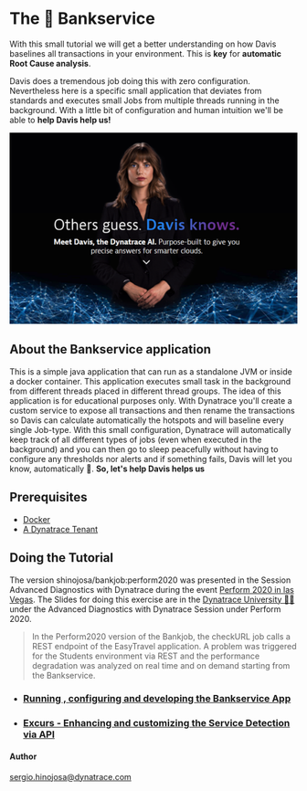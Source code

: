# The 💸 Bankservice

With this small tutorial we will get a better understanding on how Davis baselines all transactions in your environment. This is **key** for **automatic Root Cause analysis**. 

Davis does a tremendous job doing this with zero configuration. Nevertheless here is a specific small application that deviates from standards and executes small Jobs from multiple threads running in the background. With a little bit of configuration and human intuition we'll be able to **help Davis help us!**

![](doc/davis_knows.png)

## About the Bankservice application

This is a simple java application that can run as a standalone JVM or inside a docker container. This application executes small task in the background from different threads placed in different thread groups. The idea of this application is for educational purposes only. With Dynatrace you'll create a custom service to expose all transactions and then rename the transactions so Davis can calculate automatically the hotspots and will baseline every single Job-type. With this small configuration, Dynatrace will automatically keep track of all different types of jobs (even when executed in the background) and you can then go to sleep peacefully without having to configure any thresholds nor alerts and if something fails, Davis will let you know, automatically 🤩. **So, let's help Davis helps us**

## Prerequisites

- [Docker](https://www.docker.com/)
- [A Dynatrace Tenant](https://www.dynatrace.com/trial/?gclid=Cj0KCQiAqNPyBRCjARIsAKA-WFzFj8-YaXYjzaY7uVGj0klG2KnGTs2WaQ8Wg3AI_Z8dX2Fzy9-fOy4aAu5IEALw_wcB)

## Doing the Tutorial

The version shinojosa/bankjob:perform2020 was presented in the Session Advanced Diagnostics with Dynatrace during the event [Perform 2020 in las Vegas](https://www.dynatrace.com/perform-vegas/).  The Slides for doing this exercise are in the [Dynatrace University 👨‍🎓](https://university.dynatrace.com/)  under the Advanced Diagnostics with Dynatrace Session under Perform 2020. 

> In the Perform2020 version of the Bankjob, the checkURL job calls a REST endpoint of the EasyTravel application. A problem was triggered for the Students environment via REST and the performance degradation was analyzed on real time and on demand starting from the Bankservice.
>
> 

- ### [Running , configuring and developing the Bankservice App](bankservice-explained.md)


- ### [Excurs - Enhancing and customizing the Service Detection via API](excurs-service-detection-api.md)


#### Author 

sergio.hinojosa@dynatrace.com
